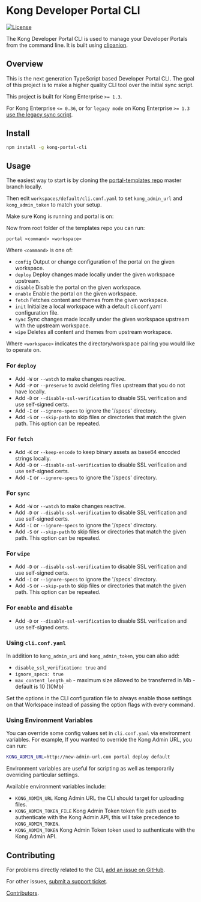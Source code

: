# Kong Developer Portal CLI

[![License](https://img.shields.io/github/license/kong/kong-portal-cli.svg)][cli-license]

The Kong Developer Portal CLI is used to manage your Developer Portals from the
command line. It is built using [clipanion][clipanion].

## Overview

This is the next generation TypeScript based Developer Portal CLI. The goal of
this project is to make a higher quality CLI tool over the initial sync script.

This project is built for Kong Enterprise `>= 1.3`.

For Kong Enterprise `<= 0.36`, or for `legacy mode` on Kong Enterprise `>= 1.3` [use the legacy sync script][sync-script].

## Install

```sh
npm install -g kong-portal-cli
```

## Usage

The easiest way to start is by cloning the [portal-templates repo][templates] master branch locally.

Then edit `workspaces/default/cli.conf.yaml` to set `kong_admin_url` and `kong_admin_token` to match your setup.

Make sure Kong is running and portal is on:

Now from root folder of the templates repo you can run:

```portal <command> <workspace>```

Where `<command>` is one of:

- `config`    Output or change configuration of the portal on the given workspace.
- `deploy`    Deploy changes made locally under the given workspace upstream.
- `disable`   Disable the portal on the given workspace.
- `enable`    Enable the portal on the given workspace.
- `fetch`     Fetches content and themes from the given workspace.
- `init`      Initialize a local workspace with a default cli.conf.yaml configuration file.
- `sync`      Sync changes made locally under the given workspace upstream with the upstream workspace.
- `wipe`      Deletes all content and themes from upstream workspace.

Where `<workspace>` indicates the directory/workspace pairing you would like to operate on.

### For `deploy`

- Add `-W` or `--watch` to make changes reactive.
- Add `-P` or `--preserve` to avoid deleting files upstream that you do not have locally.
- Add `-D` or `--disable-ssl-verification` to disable SSL verification and use self-signed certs.
- Add `-I` or `--ignore-specs` to ignore the '/specs' directory.
- Add `-S` or `--skip-path` to skip files or directories that match the given path. This option can be repeated.

### For `fetch`

- Add `-K` or `--keep-encode` to keep binary assets as base64 encoded strings locally.
- Add `-D` or `--disable-ssl-verification` to disable SSL verification and use self-signed certs.
- Add `-I` or `--ignore-specs` to ignore the '/specs' directory.

### For `sync`

- Add `-W` or `--watch` to make changes reactive.
- Add `-D` or `--disable-ssl-verification` to disable SSL verification and use self-signed certs.
- Add `-I` or `--ignore-specs` to ignore the '/specs' directory.
- Add `-S` or `--skip-path` to skip files or directories that match the given path. This option can be repeated.

### For `wipe`

- Add `-D` or `--disable-ssl-verification` to disable SSL verification and use self-signed certs.
- Add `-I` or `--ignore-specs` to ignore the '/specs' directory.
- Add `-S` or `--skip-path` to skip files or directories that match the given path. This option can be repeated.

### For `enable` and `disable`

- Add `-D` or `--disable-ssl-verification` to disable SSL verification and use self-signed certs.

### Using `cli.conf.yaml`

In addition to `kong_admin_uri` and `kong_admin_token`, you can also add:

- `disable_ssl_verification: true` and
- `ignore_specs: true`
- `max_content_length_mb` - maximum size allowed to be transferred in Mb - default is 10 (10Mb)

Set the options in the CLI configuration file to always enable those settings on that Workspace instead of passing the option flags with every command.

### Using Environment Variables

You can override some config values set in `cli.conf.yaml` via environment variables.  For example, If you wanted to override the Kong Admin URL, you can run:

```sh
KONG_ADMIN_URL=http://new-admin-url.com portal deploy default
```

Environment variables are useful for scripting as well as temporarily overriding particular settings.

Available environment variables include:

- `KONG_ADMIN_URL` Kong Admin URL the CLI should target for uploading files.
- `KONG_ADMIN_TOKEN_FILE` Kong Admin Token token file path used to authenticate with the Kong Admin API, this will take precedence to `KONG_ADMIN_TOKEN`.
- `KONG_ADMIN_TOKEN` Kong Admin Token token used to authenticate with the Kong Admin API.

## Contributing

For problems directly related to the CLI, [add an issue on GitHub][cli-support].

For other issues, [submit a support ticket][kong-support].

[Contributors][cli-contributors].

[clipanion]: https://github.com/arcanis/clipanion
[sync-script]: https://github.com/Kong/kong-portal-templates/blob/81382f2c7887cf57bb040a6af5ca716b83cc74f3/bin/sync.js
[cli-support]: https://github.com/Kong/kong-portal-cli/issues/new
[cli-license]: https://github.com/Kong/kong-portal-cli/blob/master/LICENSE
[cli-contributors]: https://github.com/Kong/kong-portal-cli/contributors
[kong-support]: https://support.konghq.com/support/s/
[templates]: https://github.com/Kong/kong-portal-templates
